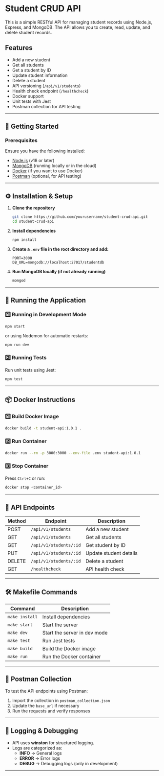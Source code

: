 # Student CRUD API

This is a simple RESTful API for managing student records using Node.js, Express, and MongoDB. The API allows you to create, read, update, and delete student records.

## Features

- Add a new student
- Get all students
- Get a student by ID
- Update student information
- Delete a student
- API versioning (`/api/v1/students`)
- Health check endpoint (`/healthcheck`)
- Docker support
- Unit tests with Jest
- Postman collection for API testing

---

## 🚀 Getting Started

### Prerequisites

Ensure you have the following installed:

- [Node.js](https://nodejs.org/) (v18 or later)
- [MongoDB](https://www.mongodb.com/) (running locally or in the cloud)
- [Docker](https://www.docker.com/) (if you want to use Docker)
- [Postman](https://www.postman.com/) (optional, for API testing)

---

## ⚙️ Installation & Setup

1. **Clone the repository**
   ```sh
   git clone https://github.com/yourusername/student-crud-api.git
   cd student-crud-api
   ```

2. **Install dependencies**
   ```sh
   npm install
   ```

3. **Create a `.env` file in the root directory and add:**
   ```
   PORT=3000
   DB_URL=mongodb://localhost:27017/studentdb
   ```

4. **Run MongoDB locally (if not already running)**
   ```sh
   mongod
   ```

---

## 🏃 Running the Application

### 1️⃣ Running in Development Mode

```sh
npm start
```
or using Nodemon for automatic restarts:
```sh
npm run dev
```

### 2️⃣ Running Tests

Run unit tests using Jest:
```sh
npm test
```

---

## 📦 Docker Instructions

### 1️⃣ Build Docker Image
```sh
docker build -t student-api:1.0.1 .
```

### 2️⃣ Run Container
```sh
docker run --rm -p 3000:3000 --env-file .env student-api:1.0.1
```

### 3️⃣ Stop Container
Press `Ctrl+C` or run:
```sh
docker stop <container_id>
```

---

## 📜 API Endpoints

| Method | Endpoint                   | Description              |
|--------|----------------------------|--------------------------|
| POST   | `/api/v1/students`         | Add a new student       |
| GET    | `/api/v1/students`         | Get all students        |
| GET    | `/api/v1/students/:id`     | Get student by ID       |
| PUT    | `/api/v1/students/:id`     | Update student details  |
| DELETE | `/api/v1/students/:id`     | Delete a student        |
| GET    | `/healthcheck`             | API health check        |

---

## 🛠 Makefile Commands

| Command    | Description                         |
|------------|-------------------------------------|
| `make install` | Install dependencies          |
| `make start`   | Start the server              |
| `make dev`     | Start the server in dev mode  |
| `make test`    | Run Jest tests                |
| `make build`   | Build the Docker image        |
| `make run`     | Run the Docker container      |

---

## 🎯 Postman Collection

To test the API endpoints using Postman:

1. Import the collection in `postman_collection.json`
2. Update the `base_url` if necessary
3. Run the requests and verify responses

---

## 🚦 Logging & Debugging

- API uses **winston** for structured logging.
- Logs are categorized as:
  - **INFO** → General logs
  - **ERROR** → Error logs
  - **DEBUG** → Debugging logs (only in development)

---


